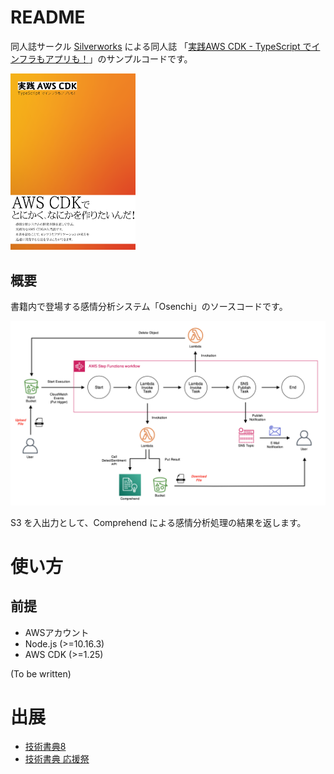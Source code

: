 # README

同人誌サークル [Silverworks](https://twitter.com/SilverworksClub) による同人誌
「[実践AWS CDK - TypeScript でインフラもアプリも！](https://silverworks-techbookfest.tumblr.com/)」のサンプルコードです。

<!-- ![cover](tbf08-cover.png | width=100) -->
<img src="tbf08-cover.png" width=200></img>

## 概要

書籍内で登場する感情分析システム「Osenchi」のソースコードです。

![diagram](osenchi-diagram.png)

S3 を入出力として、Comprehend による感情分析処理の結果を返します。

# 使い方

## 前提

- AWSアカウント
- Node.js (>=10.16.3)
- AWS CDK (>=1.25)

(To be written)

# 出展

- [技術書典8](https://techbookfest.org/event/tbf08)
- [技術書典 応援祭](https://techbookfest.org/)
